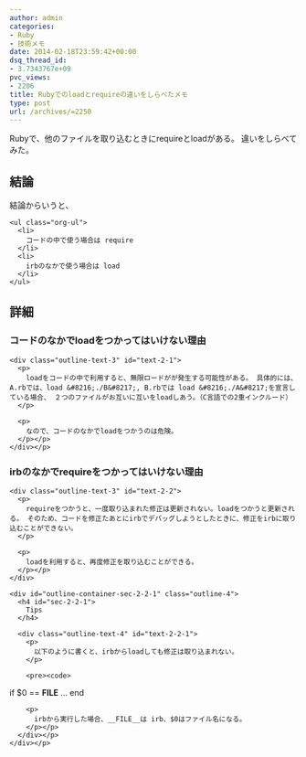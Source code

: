 ```yaml
---
author: admin
categories:
- Ruby
- 技術メモ
date: 2014-02-18T23:59:42+00:00
dsq_thread_id:
- 3.7343767e+09
pvc_views:
- 2206
title: Rubyでのloadとrequireの違いをしらべたメモ
type: post
url: /archives/=2250
---
```


Rubyで、他のファイルを取り込むときにrequireとloadがある。 違いをしらべてみた。 

<div id="outline-container-sec-1" class="outline-2">
  <h2 id="sec-1">
    結論
  </h2>
  
  <div class="outline-text-2" id="text-1">
    <p>
      結論からいうと、
    </p>
    
    <ul class="org-ul">
      <li>
        コードの中で使う場合は require
      </li>
      <li>
        irbのなかで使う場合は load
      </li>
    </ul>
  </div></p>
</div>

<div id="outline-container-sec-2" class="outline-2">
  <h2 id="sec-2">
    詳細
  </h2>
  
  <div class="outline-text-2" id="text-2">
  </div>
  
  <div id="outline-container-sec-2-1" class="outline-3">
    <h3 id="sec-2-1">
      コードのなかでloadをつかってはいけない理由
    </h3>
    
    <div class="outline-text-3" id="text-2-1">
      <p>
        loadをコードの中で利用すると、無限ロードがが発生する可能性がある。 具体的には、A.rbでは、load &#8216;./B&#8217;, B.rbでは load &#8216;./A&#8217;を宣言している場合、 ２つのファイルがお互いに互いをloadしあう。（C言語での2重インクルード）
      </p>
      
      <p>
        なので、コードのなかでloadをつかうのは危険。
      </p></p>
    </div></p>
  </div>
  
  <div id="outline-container-sec-2-2" class="outline-3">
    <h3 id="sec-2-2">
      irbのなかでrequireをつかってはいけない理由
    </h3>
    
    <div class="outline-text-3" id="text-2-2">
      <p>
        requireをつかうと、一度取り込まれた修正は更新されない。loadをつかうと更新される。 そのため、コードを修正たあとにirbでデバッグしようとしたときに、修正をirbに取り込むことができない。
      </p>
      
      <p>
        loadを利用すると、再度修正を取り込むことができる。
      </p></p>
    </div>
    
    <div id="outline-container-sec-2-2-1" class="outline-4">
      <h4 id="sec-2-2-1">
        Tips
      </h4>
      
      <div class="outline-text-4" id="text-2-2-1">
        <p>
          以下のように書くと、irbからloadしても修正は取り込まれない。
        </p>
        
        <pre><code>
if $0 == __FILE__
  ...
end
</code></pre>
        
        <p>
          irbから実行した場合、__FILE__は irb、$0はファイル名になる。
        </p></p>
      </div></p>
    </div></p>
  </div></p>
</div>